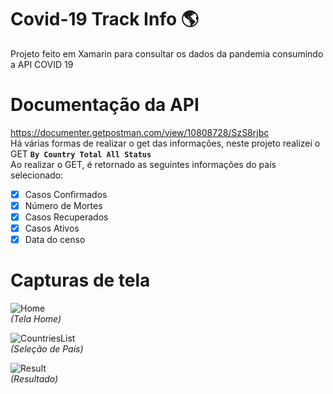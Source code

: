 # Covid-19 Track Info 🌎 
Projeto feito em Xamarin para consultar os dados da pandemia consumindo a API COVID 19

# Documentação da API
https://documenter.getpostman.com/view/10808728/SzS8rjbc <br>
Há várias formas de realizar o get das informações, neste projeto realizei o GET **`By Country Total All Status`** <br>
Ao realizar o GET, é retornado as seguintes informações do país selecionado:
- [x] Casos Confirmados
- [x] Número de Mortes
- [x] Casos Recuperados
- [x] Casos Ativos
- [x] Data do censo

# Capturas de tela
![Home](https://user-images.githubusercontent.com/30030098/107837860-b6cc8e80-6d81-11eb-88f2-150993c39232.png) <br>_(Tela Home)_

![CountriesList](https://user-images.githubusercontent.com/30030098/107837882-cd72e580-6d81-11eb-9eab-2a71f1be2749.png) <br>_(Seleção de País)_

![Result](https://user-images.githubusercontent.com/30030098/107837890-dbc10180-6d81-11eb-8c44-bbc32dbcd0a2.png) <br>_(Resultado)_
